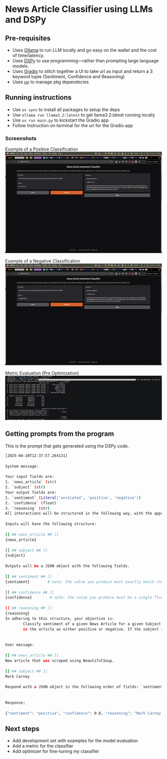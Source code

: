# News Article Classifier using LLMs and DSPy
## Pre-requisites
- Uses [Ollama](https://ollama.com/) to run LLM locally and go easy on the wallet and the cost of time/latency.
- Uses [DSPy](https://dspy.ai/) to use programming—rather than prompting large language models.
- Uses [Gradio](https://www.gradio.app/guides/quickstart) to stitch together a UI to take url as input and return a 3 keyword tuple (Sentiment, Confidence and Reasoning)
- Uses [uv](https://docs.astral.sh/uv/) to manage pkg dependecies

## Running instructions
- Use `uv sync` to install all packages to setup the deps
- Use `ollama run llama3.2:latest` to get llama3.2:latest running locally
- Use `uv run main.py` to kickstart the Gradio app
- Follow Instruction on terminal for the url for the Gradio app

### Screenshots
Example of a Positive Classification
![Screenshot of Positive Example](./screenshots/positve-example.png)

Example of a Negative Classification
![Screenshot of Negative Example](./screenshots/negative-example.png)

Metric Evaluation (Pre Optimization)
![evaluation](./screenshots/evaluation.png)

## Getting prompts from the program
This is the prompt that gets generated using the DSPy code.
```bash
[2025-04-20T12:37:57.264131]

System message:

Your input fields are:
1. `news_article` (str)
2. `subject` (str)
Your output fields are:
1. `sentiment` (Literal['unrelated', 'positive', 'negative'])
2. `confidence` (float)
3. `reasoning` (str)
All interactions will be structured in the following way, with the appropriate values filled in.

Inputs will have the following structure:

[[ ## news_article ## ]]
{news_article}

[[ ## subject ## ]]
{subject}

Outputs will be a JSON object with the following fields.

[[ ## sentiment ## ]]
{sentiment}        # note: the value you produce must exactly match (no extra characters) one of: unrelated; positive; negative

[[ ## confidence ## ]]
{confidence}        # note: the value you produce must be a single float value

[[ ## reasoning ## ]]
{reasoning}
In adhering to this structure, your objective is: 
        Classify sentiment of a given News Article for a given Subject as being portrayed 
        in the article as either positive or negative. If the subject is not mentioned, we classify it as unrelated


User message:

[[ ## news_article ## ]]
New article that was scraped using BeautifulSoup.

[[ ## subject ## ]]
Mark Carney

Respond with a JSON object in the following order of fields: `sentiment` (must be formatted as a valid Python Literal['unrelated', 'positive', 'negative']), then `confidence` (must be formatted as a valid Python float), then `reasoning`.


Response:

{"sentiment": "positive", "confidence": 0.8, "reasoning": "Mark Carney is a well-known economist and former Bank of England governor, known for his expertise in finance and economic policy. He has been praised for his leadership and decision-making skills during his time at the Bank of England. In this context, his presence as a leader in the debate suggests a positive sentiment towards him."}
```

## Next steps
- Add development set with examples for the model evaluation
- Add a metric for the classifier
- Add optimizer for fine-tuning my classifier


